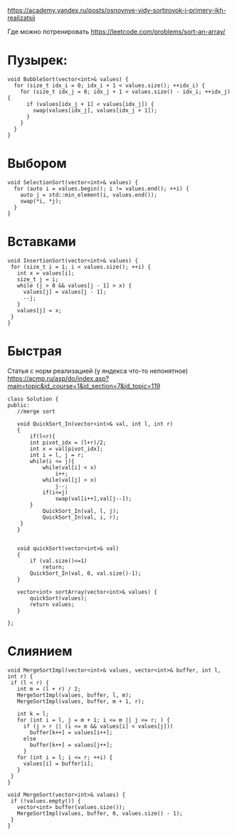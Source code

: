 https://academy.yandex.ru/posts/osnovnye-vidy-sortirovok-i-primery-ikh-realizatsii

Где можно потренировать
https://leetcode.com/problems/sort-an-array/

# Пузырек:
```
void BubbleSort(vector<int>& values) {
  for (size_t idx_i = 0; idx_i + 1 < values.size(); ++idx_i) {
    for (size_t idx_j = 0; idx_j + 1 < values.size() - idx_i; ++idx_j) {
      if (values[idx_j + 1] < values[idx_j]) {
        swap(values[idx_j], values[idx_j + 1]);
      }
    }
  }
}
```
# Выбором
```
void SelectionSort(vector<int>& values) {
  for (auto i = values.begin(); i != values.end(); ++i) {
    auto j = std::min_element(i, values.end());
    swap(*i, *j);
  }
}
```
 # Вставками 
 ```
 void InsertionSort(vector<int>& values) {
  for (size_t i = 1; i < values.size(); ++i) {
    int x = values[i];
    size_t j = i;
    while (j > 0 && values[j - 1] > x) {
      values[j] = values[j - 1];
      --j;
    }
    values[j] = x;
  }
}
 ```
 
 # Быстрая
Статья с норм реализацией (у яндекса что-то непонятное)  https://acmp.ru/asp/do/index.asp?main=topic&id_course=1&id_section=7&id_topic=119
 ```
class Solution {
public:
    //merge sort
    
    void QuickSort_In(vector<int>& val, int l, int r)
    {
        if(l<r){
        int pivot_idx = (l+r)/2;
        int x = val[pivot_idx];
        int i = l, j = r;
        while(i <= j){
            while(val[i] < x) 
                i++;
            while(val[j] > x) 
                j--;
            if(i<=j) 
                swap(val[i++],val[j--]);
        }
            QuickSort_In(val, l, j);
            QuickSort_In(val, i, r);
     }
    }
    
    
    void quickSort(vector<int>& val)
    {
        if (val.size()<=1)
            return;
        QuickSort_In(val, 0, val.size()-1);
    }
    
    vector<int> sortArray(vector<int>& values) {
        quickSort(values);
        return values;
    }
    
};
 ```
 
 # Слиянием
 ```
 void MergeSortImpl(vector<int>& values, vector<int>& buffer, int l, int r) {
  if (l < r) {
    int m = (l + r) / 2;
    MergeSortImpl(values, buffer, l, m);
    MergeSortImpl(values, buffer, m + 1, r);

    int k = l;
    for (int i = l, j = m + 1; i <= m || j <= r; ) {
      if (j > r || (i <= m && values[i] < values[j])) 
        buffer[k++] = values[i++];
      else 
        buffer[k++] = values[j++];
      }
    for (int i = l; i <= r; ++i) {
      values[i] = buffer[i];
    }
  }
}

void MergeSort(vector<int>& values) {
  if (!values.empty()) {
    vector<int> buffer(values.size());
    MergeSortImpl(values, buffer, 0, values.size() - 1);
  }
}
 ```
